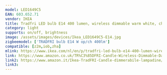 ```yaml
---
model: LED1649C5
EAN: 603.652.71
vendor: IKEA
title: Tradfri LED bulb E14 400 lumen, wireless dimmable warm white, chandelier opal
category: light
supports: on/off, brightness
image: /assets/images/devices/Ikea_LED1649C5-E14.jpg
zigbeemodel: ['TRADFRI bulb E14 W op/ch 400lm']
compatible: [z2m,iob,zha]
mlink: https://www.ikea.com/nl/en/p/tradfri-led-bulb-e14-400-lumen-wireless-dimmable-warm-white-chandelier-opal-white-60365271/
link: https://www.amazon.co.uk/TR%C3%85DFRI-Candle-Wireless-Dimmable-Daylight/dp/B07L34T73B
link2: https://www.amazon.it/Ikea-TradFRI-Candle-dimmerabile-lampadine/dp/B07R5Q7M6G
link3: 
---
```

